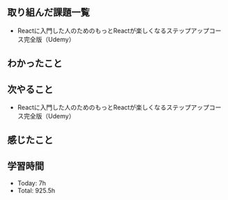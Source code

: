 ## 取り組んだ課題一覧
- Reactに入門した人のためのもっとReactが楽しくなるステップアップコース完全版（Udemy）
## わかったこと
## 次やること
- Reactに入門した人のためのもっとReactが楽しくなるステップアップコース完全版（Udemy）
## 感じたこと
## 学習時間
- Today: 7h
- Total: 925.5h
